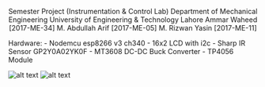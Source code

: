 <p align="center">
  Semester Project (Instrumentation & Control Lab)  
  Department of Mechanical Engineering  
  University of Engineering & Technology Lahore  
  Ammar Waheed      [2017-ME-34]  
  M. Abdullah Arif  [2017-ME-05]  
  M. Rizwan Yasin   [2017-ME-11]  
</p>
Hardware:  
- Nodemcu esp8266 v3 ch340  
- 16x2 LCD with i2c  
- Sharp IR Sensor GP2Y0A02YK0F  
- MT3608 DC-DC Buck Converter  
- TP4056 Module  
  
![alt text](https://github.com/AmmarW/IntruderDetection/blob/main/back%20view.jpg)
![alt text](https://github.com/AmmarW/IntruderDetection/blob/main/front%20view.jpg)
